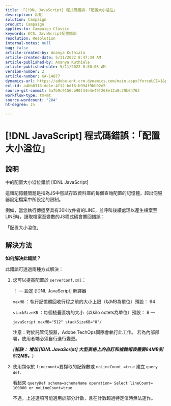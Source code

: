 ```yaml
---
title: 『[!DNL JavaScript] 程式碼錯誤：「配置大小溢位」
description: 說明
solution: Campaign
product: Campaign
applies-to: Campaign Classic
keywords: KCS、JavaScript配置錯誤
resolution: Resolution
internal-notes: null
bug: false
article-created-by: Ananya Kuthiala
article-created-date: 5/11/2022 8:47:34 AM
article-published-by: Ananya Kuthiala
article-published-date: 5/11/2022 8:50:08 AM
version-number: 2
article-number: KA-14877
dynamics-url: https://adobe-ent.crm.dynamics.com/main.aspx?forceUCI=1&pagetype=entityrecord&etn=knowledgearticle&id=e9cf37fa-06d1-ec11-a7b5-0022480a8e40
exl-id: a4bb0313-de1e-4f12-bd16-b994f9bb92e5
source-git-commit: 5a7b9c9156cb90f34e4e49f268e12a0c29b64762
workflow-type: tm+mt
source-wordcount: '204'
ht-degree: 1%

---
```


# [!DNL JavaScript] 程式碼錯誤：「配置大小溢位」

## 說明

中的配置大小溢位錯誤 [!DNL JavaScript]

這類記憶體問題是指為JS中嘗試存取資料庫的每個查詢配置的記憶體，超出伺服器設定檔案中所設定的限制。

例如，當您執行傳遞至具有30K收件者的LINE，並呼叫後續處理以產生檔案至LINE時，讀取檔案至變數的JS程式碼會擲回錯誤：

「配置大小溢位」

## 解決方法

<b>如何解決此錯誤？</b>

此錯誤可透過兩種方式解決：

1. 您可以提高配置於 `serverConf.xml`：

   ！ — 設定 [!DNL JavaScript] 解譯器

   `maxMB` ：執行記憶體回收行程之前的大小上限（以MB為單位）預設： 64

   `stackSizeKB` ：每個棧疊區塊的大小（以kilo octets為單位）預設： 8 —

   `javaScript maxMB="512" stackSizeKB="8"/`

   注意：對於託管伺服器，Adobe TechOps團隊會執行此工作。 若為內部部署，使用者端必須自行進行變更。

   *(<b>秘訣： </b><b>增加 [!DNL JavaScript] 大型表格上的自訂和複雜報表需要64MB到512MB。</b>)*

2. 使用類似於 `linecount=`要擷取的記錄數或 `noLineCount =true` 建立 `query def`.

   看起來 `queryDef schema=schemaName operation= Select lineCount= 100000 or noLineCount=true`

   不過，上述選項可能適用於部分計數，且在計數超過特定值時無法運作。
